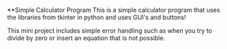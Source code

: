 **Simple Calculator Program
This is a simple calculator program that uses the libraries from tkinter in python and uses GUI's and buttons!

This mini project includes simple error handling such as when you try to divide by zero or insert an equation that is not possible. 
